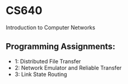 # CS640
Introduction to Computer Networks

## Programming Assignments:
- 1: Distributed File Transfer
- 2: Network Emulator and Reliable Transfer
- 3: Link State Routing
